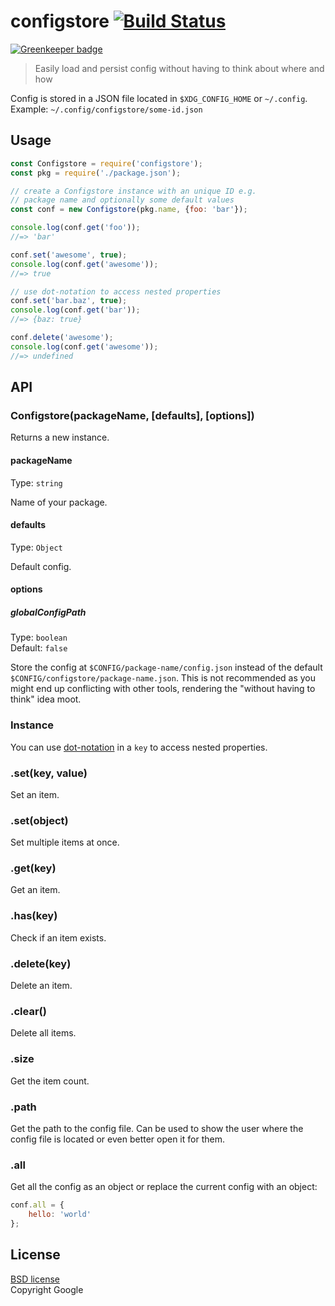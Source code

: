# configstore [![Build Status](https://travis-ci.org/yeoman/configstore.svg?branch=master)](https://travis-ci.org/yeoman/configstore)

[![Greenkeeper badge](https://badges.greenkeeper.io/yeoman/configstore.svg)](https://greenkeeper.io/)

> Easily load and persist config without having to think about where and how

Config is stored in a JSON file located in `$XDG_CONFIG_HOME` or `~/.config`.<br>
Example: `~/.config/configstore/some-id.json`


## Usage

```js
const Configstore = require('configstore');
const pkg = require('./package.json');

// create a Configstore instance with an unique ID e.g.
// package name and optionally some default values
const conf = new Configstore(pkg.name, {foo: 'bar'});

console.log(conf.get('foo'));
//=> 'bar'

conf.set('awesome', true);
console.log(conf.get('awesome'));
//=> true

// use dot-notation to access nested properties
conf.set('bar.baz', true);
console.log(conf.get('bar'));
//=> {baz: true}

conf.delete('awesome');
console.log(conf.get('awesome'));
//=> undefined
```


## API

### Configstore(packageName, [defaults], [options])

Returns a new instance.

#### packageName

Type: `string`

Name of your package.

#### defaults

Type: `Object`

Default config.

#### options

##### globalConfigPath

Type: `boolean`<br>
Default: `false`

Store the config at `$CONFIG/package-name/config.json` instead of the default `$CONFIG/configstore/package-name.json`. This is not recommended as you might end up conflicting with other tools, rendering the "without having to think" idea moot.

### Instance

You can use [dot-notation](https://github.com/sindresorhus/dot-prop) in a `key` to access nested properties.

### .set(key, value)

Set an item.

### .set(object)

Set multiple items at once.

### .get(key)

Get an item.

### .has(key)

Check if an item exists.

### .delete(key)

Delete an item.

### .clear()

Delete all items.

### .size

Get the item count.

### .path

Get the path to the config file. Can be used to show the user where the config file is located or even better open it for them.

### .all

Get all the config as an object or replace the current config with an object:

```js
conf.all = {
	hello: 'world'
};
```


## License

[BSD license](http://opensource.org/licenses/bsd-license.php)<br>
Copyright Google
